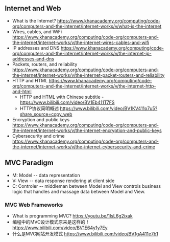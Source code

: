 ## Internet and Web

* What is the Internet?  https://www.khanacademy.org/computing/code-org/computers-and-the-internet/internet-works/v/what-is-the-internet
* Wires, cables, and WiFi  https://www.khanacademy.org/computing/code-org/computers-and-the-internet/internet-works/v/the-internet-wires-cables-and-wifi
* IP addresses and DNS  https://www.khanacademy.org/computing/code-org/computers-and-the-internet/internet-works/v/the-internet-ip-addresses-and-dns
* Packets, routers, and reliability  https://www.khanacademy.org/computing/code-org/computers-and-the-internet/internet-works/v/the-internet-packet-routers-and-reliability
* HTTP and HTML  https://www.khanacademy.org/computing/code-org/computers-and-the-internet/internet-works/v/the-internet-http-and-html
  * HTTP and HTML with Chinese subtitle - https://www.bilibili.com/video/BV1Eb411T7FS
  * HTTP协议简明概述 https://www.bilibili.com/video/BV1KV411o7u5?share_source=copy_web
* Encryption and public keys  https://www.khanacademy.org/computing/code-org/computers-and-the-internet/internet-works/v/the-internet-encryption-and-public-keys
* Cybersecurity and crime  https://www.khanacademy.org/computing/code-org/computers-and-the-internet/internet-works/v/the-internet-cybersecurity-and-crime


## MVC Paradigm

* M: Model  -- data representation
* V: View  -- data response rendering at client side
* C: Controler -- middleman between Model and View controls business logic that handles and massage data between Model and View.

### MVC Web Frameworks

* What is programming MVC?  https://youtu.be/1IsL6g2ixak
* 编程中的MVC设计模式原来是这样的！ https://www.bilibili.com/video/BV1E64y1y7Ey
* 什么是MVC网站开发模式 https://www.bilibili.com/video/BV1gA411e7b1

